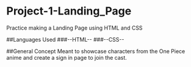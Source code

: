 # Project-1-Landing_Page
Practice making a Landing Page using HTML and CSS

##Languages Used
###--HTML--
###--CSS--

##General Concept
Meant to showcase characters from the One Piece anime and
create a sign in page to join the cast.

